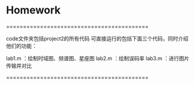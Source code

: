 # Homework
==========================================

code文件夹包括project2的所有代码
可直接运行的包括下面三个代码，同时介绍他们的功能：

lab1.m ：绘制时域图、频谱图、星座图
lab2.m ：绘制误码率
lab3.m ：进行图片传输并对比

==========================================
